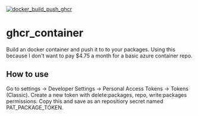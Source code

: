 [![docker_build_push_ghcr](https://github.com/gregyjames/ghcr_container/actions/workflows/tag.yml/badge.svg?branch=main)](https://github.com/gregyjames/ghcr_container/actions/workflows/tag.yml)
# ghcr_container
Build an docker container and push it to to your packages. Using this because I don't want to pay $4.75 a month for a basic azure container repo.

## How to use
Go to settings -> Developer Settings -> Personal Access Tokens -> Tokens (Classic). Create a new token with delete:packages, repo, write:packages permissions. Copy this and save as an repositiory secret named PAT_PACKAGE_TOKEN.

